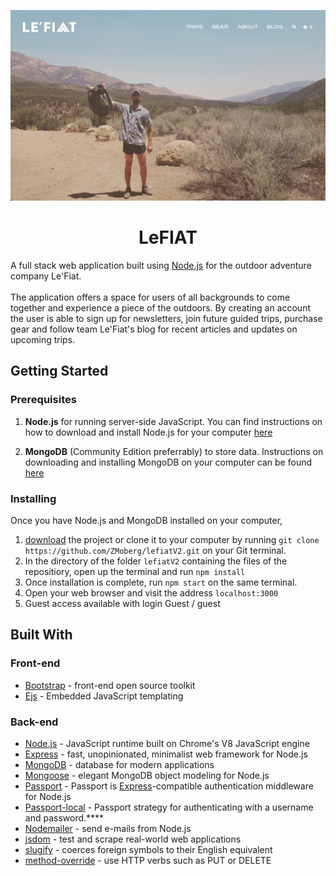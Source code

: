 
![Le'Fiat](https://github.com/ZMoberg/lefiatV2/blob/master/public/img/lf-home.jpg)

<div align="center"> <h1>LeFIAT</h1> </div>

A full stack web application built using [Node.js](https://nodejs.org/en/download/) for the outdoor adventure company Le'Fiat. <br><br>
The application offers a space for users of all backgrounds to come together and experience a piece of the outdoors. By creating an account the user is able to sign up for newsletters, join future guided trips, purchase gear and follow team Le'Fiat's blog for recent articles and updates on upcoming trips.

## Getting Started

### Prerequisites

1. **Node.js** for running server-side JavaScript. You can find instructions on how to download and install Node.js for your computer [here](https://nodejs.org/en/download/)

2. **MongoDB** (Community Edition preferrably) to store data. Instructions on downloading and installing MongoDB on your computer can be found [here](https://docs.mongodb.com/manual/installation/)

### Installing

Once you have Node.js and MongoDB installed on your computer,

1. [download](https://github.com/ZMoberg/lefiatV2/archive/master.zip) the project or clone it to your computer by running `git clone https://github.com/ZMoberg/lefiatV2.git` on your Git terminal.
2. In the directory of the folder `lefiatV2` containing the files of the repositiory, open up the terminal and run `npm install`
3. Once installation is complete, run `npm start` on the same terminal.
4. Open your web browser and visit the address `localhost:3000` 
5. Guest access available with login Guest / guest

## Built With

### Front-end

- [Bootstrap](https://getbootstrap.com/) - front-end open source toolkit
- [Ejs](https://ejs.co/) - Embedded JavaScript templating

### Back-end

- [Node.js](https://nodejs.org) - JavaScript runtime built on Chrome's V8 JavaScript engine
- [Express](https://expressjs.com//) - fast, unopinionated, minimalist web framework for Node.js
- [MongoDB](https://www.mongodb.com/) - database for modern applications
- [Mongoose](https://mongoosejs.com/) - elegant MongoDB object modeling for Node.js
- [Passport](http://www.passportjs.org/) - Passport is [Express](https://expressjs.com//)-compatible authentication middleware for Node.js
- [Passport-local](https://github.com/jaredhanson/passport-local#passport-local) - Passport strategy for authenticating with a username and password.****
- [Nodemailer](https://nodemailer.com/about/) - send e-mails from Node.js
- [jsdom](https://www.npmjs.com/package/jsdom) -  test and scrape real-world web applications
- [slugify](https://github.com/simov/slugify) - coerces foreign symbols to their English equivalent 
- [method-override](https://github.com/expressjs/method-override#readme) - use HTTP verbs such as PUT or DELETE


